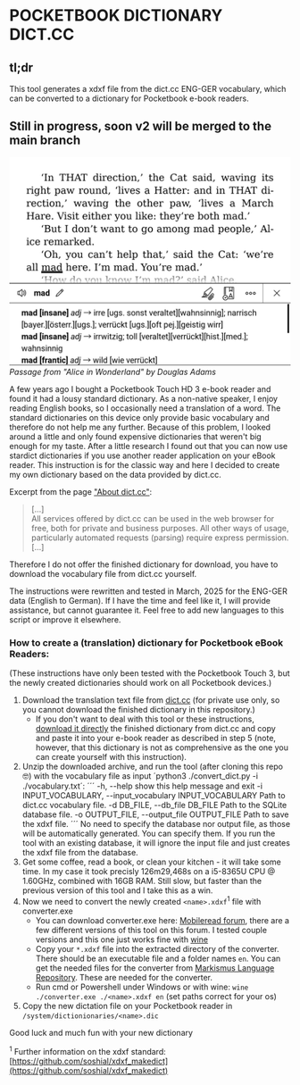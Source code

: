 # POCKETBOOK DICTIONARY DICT.CC

## tl;dr
This tool generates a xdxf file from the dict.cc ENG-GER vocabulary, which can be converted to a dictionary for Pocketbook e-book readers.

## Still in progress, soon v2 will be merged to the main branch

![Screenshot pocketbook e-book reader translation ENG-GER](screenshot.jpg)   
*Passage from "Alice in Wonderland" by Douglas Adams*

A few years ago I bought a Pocketbook Touch HD 3 e-book reader and found it had a lousy standard dictionary. As a non-native speaker, I enjoy reading English books, so I occasionally need a translation of a word. The standard dictionaries on this device only provide basic vocabulary and therefore do not help me any further. Because of this problem, I looked around a little and only found expensive dictionaries that weren't big enough for my taste. After a little research I found out that you can now use stardict dictionaries if you use another reader application on your eBook reader. This instruction is for the classic way and here I decided to create my own dictionary based on the data provided by dict.cc.

Excerpt from the page ["About dict.cc"](https://www.dict.cc/?s=about%3A&l=e):
> [...]   
> All services offered by dict.cc can be used in the web browser for free, both for private and business purposes. All other ways of usage, particularly automated requests (parsing) require express permission.    
> [...]   

Therefore I do not offer the finished dictionary for download, you have to download the vocabulary file from dict.cc yourself.

The instructions were rewritten and tested in March, 2025 for the ENG-GER data (English to German). If I have the time and feel like it, I will provide assistance, but cannot guarantee it. Feel free to add new languages ​​to this script or improve it elsewhere.

### How to create a (translation) dictionary for Pocketbook eBook Readers:
(These instructions have only been tested with the Pocketbook Touch 3, but the newly created dictionaries should work on all Pocketbook devices.)

1. Download the translation text file from [dict.cc](https://www1.dict.cc/translation_file_request.php) (for private use only, so you cannot download the finished dictionary in this repository.)
    - If you don't want to deal with this tool or these instructions, [download it directly](https://www1.dict.cc/download/pocketbook-dict-cc-en-de.zip) the finished dictionary from dict.cc and copy and paste it into your e-book reader as described in step 5 (note, however, that this dictionary is not as comprehensive as the one you can create yourself with this instruction).
2. Unzip the downloaded archive, and run the tool (after cloning this repo 🤓) with the vocabulary file as input ´python3 ./convert_dict.py -i ./vocabulary.txt´:
´´´
  -h, --help            show this help message and exit
  -i INPUT_VOCABULARY, --input_vocabulary INPUT_VOCABULARY
                        Path to dict.cc vocabulary file.
  -d DB_FILE, --db_file DB_FILE
                        Path to the SQLite database file.
  -o OUTPUT_FILE, --output_file OUTPUT_FILE
                        Path to save the xdxf file.
´´´
No need to specify the database nor output file, as those will be automatically generated. You can specify them. If you run the tool with an existing database, it will ignore the input file and just creates the xdxf file from the database.
3. Get some coffee, read a book, or clean your kitchen - it will take some time. In my case it took precisly 126m29,468s on a i5-8365U CPU @ 1.60GHz, combined with 16GB RAM. Still slow, but faster than the previous version of this tool and I take this as a win.
4. Now we need to convert the newly created `<name>.xdxf`<sup>1</sup> file with converter.exe
    - You can download converter.exe here: [Mobileread forum](https://www.mobileread.com/forums/showpost.php?p=3923322&postcount=6), there are a few different versions of this tool on this forum. I tested couple versions and this one just works fine with [wine](https://www.winehq.org/)
    - Copy your `*.xdxf` file into the extracted directory of the converter. There should be an executable file and a folder names `en`. You can get the needed files for the converter from [Markismus Language Repository](https://github.com/Markismus/LanguageFilesPocketbookConverter). These are needed for the converter.
    - Run cmd or Powershell under Windows or with wine: `wine ./converter.exe ./<name>.xdxf en` (set paths correct for your os)
5. Copy the new dictation file on your Pocketbook reader in `/system/dictionionaries/<name>.dic`

Good luck and much fun with your new dictionary

<sup>1</sup> Further information on the xdxf standard: [https://github.com/soshial/xdxf_makedict](https://github.com/soshial/xdxf_makedict)
